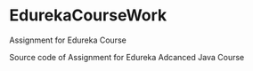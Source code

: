 # EdurekaCourseWork
Assignment for Edureka Course

Source code of Assignment for Edureka Adcanced Java Course

